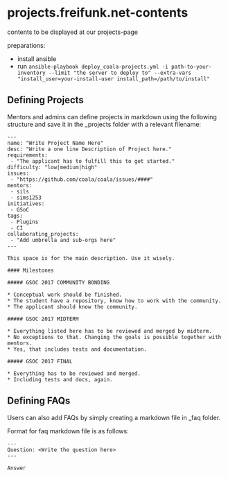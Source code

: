 # projects.freifunk.net-contents
contents to be displayed at our projects-page

preparations:

* install ansible
* run ```ansible-playbook deploy_coala-projects.yml -i path-to-your-inventory --limit "the server to deploy to" --extra-vars "install_user=your-install-user install_path=/path/to/install"```


## Defining Projects

Mentors and admins can define projects in markdown using the following structure and save it in the _projects folder with a relevant filename:

```
---
name: "Write Project Name Here"
desc: "Write a one line Description of Project here."
requirements:
 - "The applicant has to fulfill this to get started."
difficulty: "low|medium|high"
issues:
 - "https://github.com/coala/coala/issues/####"
mentors:
 - sils
 - sims1253
initiatives:
 - GSoC
tags:
 - Plugins
 - CI
collaborating_projects:
 - "Add umbrella and sub-orgs here"
---

This space is for the main description. Use it wisely.

#### Milestones

##### GSOC 2017 COMMUNITY BONDING

* Conceptual work should be finished.
* The student have a repository, know how to work with the community.
* The applicant should know the community.

##### GSOC 2017 MIDTERM

* Everything listed here has to be reviewed and merged by midterm.
* No exceptions to that. Changing the goals is possible together with mentors.
* Yes, that includes tests and documentation.

##### GSOC 2017 FINAL

* Everything has to be reviewed and merged.
* Including tests and docs, again.

```

## Defining FAQs

Users can also add FAQs by simply creating a markdown file in _faq folder.

Format for faq markdown file is as follows:
```
---
Question: <Write the question here>
---

Answer
```
